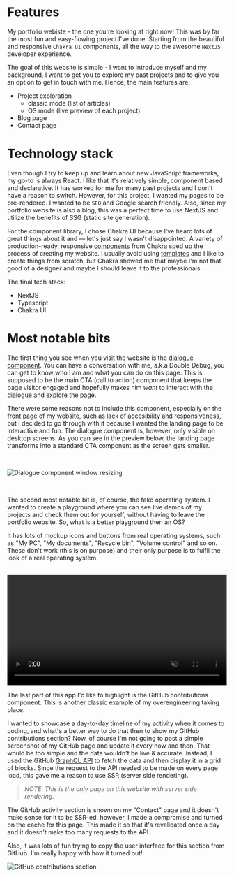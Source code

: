 # Features

My portfolio webiste - the one you're looking at right now! This was by far the most fun and easy-flowing project I've done. Starting from the beautiful and responsive <code>Chakra UI</code> components, all the way to the awesome <code>NextJS</code> developer experience.

The goal of this website is simple - I want to introduce myself and my background, I want to get you to explore my past projects and to give you an option to get in touch with me. Hence, the main features are:

- Project exploration
  - classic mode (list of articles)
  - OS mode (live preview of each project)
- Blog page
- Contact page

# Technology stack

Even though I try to keep up and learn about new JavaScript frameworks, my go-to is always React. I like that it's relatively simple, component based and declarative. It has worked for me for many past projects and I don't have a reason to switch. However, for this project, I wanted my pages to be pre-rendered. I wanted to be <code>SEO</code> and Google search friendly. Also, since my portfolio website is also a blog, this was a perfect time to use NextJS and utilize the benefits of SSG (static site generation).

For the component library, I chose Chakra UI because I've heard lots of great things about it and — let's just say I wasn't disappointed. A variety of production-ready, responsive [components](https://chakra-ui.com/docs/components) from Chakra sped up the process of creating my website. I usually avoid using [templates](https://chakra-templates.dev/page-sections/hero) and I like to create things from scratch, but Chakra showed me that maybe I'm not that good of a designer and maybe I should leave it to the professionals.

The final tech stack:

- NextJS
- Typescript
- Chakra UI

# Most notable bits

The first thing you see when you visit the website is the [dialogue component](/blog/how-i-made-this-react-dialogue-component). You can have a conversation with me, a.k.a Double Debug, you can get to know who I am and what you can do on this page. This is supposed to be the main CTA (call to action) component that keeps the page visitor engaged and hopefully makes him _want_ to interact with the dialogue and explore the page.

There were some reasons not to include this component, especially on the front page of my website, such as lack of accesibility and responsiveness, but I decided to go through with it because I wanted the landing page to be interactive and fun. The dialogue component is, however, only visible on desktop screens. As you can see in the preview below, the landing page transforms into a standard CTA component as the screen gets smaller.

<br />

![Dialogue component window resizing](/images/dialogue-component-window-resizing.gif)

<br />

The second most notable bit is, of course, the fake operating system. I wanted to create a playground where you can see live demos of my projects and check them out for yourself, without having to leave the portfolio website. So, what is a better playground then an OS?

It has lots of mockup icons and buttons from real operating systems, such as "My PC", "My documents", "Recycle bin", "Volume control" and so on. These don't work (this is on purpose) and their only purpose is to fulfil the look of a real operating system.

<br />

<video width="100%" autoplay muted loop>
    <source src="https://i.imgur.com/eEQS71d.mp4" type="video/mp4">
</video>

<br />

The last part of this app I'd like to highlight is the GitHub contributions component. This is another classic example of my overengineering taking place.

I wanted to showcase a day-to-day timeline of my activity when it comes to coding, and what's a better way to do that then to show my GitHub contributions section? Now, of course I'm not going to post a simple screenshot of my GitHub page and update it every now and then. That would be too simple and the data wouldn't be live & accurate. Instead, I used the GitHub [GraphQL API](https://docs.github.com/en/graphql/overview/explorer) to fetch the data and then display it in a grid of blocks. Since the request to the API needed to be made on every page load, this gave me a reason to use SSR (server side rendering).

<blockquote>

_NOTE: This is the only page on this website with server side rendering._

</blockquote>

The GitHub activity section is shown on my "Contact" page and it doesn't make sense for it to be SSR-ed, however, I made a compromise and turned on the cache for this page. This made it so that it's revalidated once a day and it doesn't make too many requests to the API.

Also, it was lots of fun trying to copy the user interface for this section from GitHub. I'm really happy with how it turned out!

![GitHub contributions section](https://i.imgur.com/YIwZG8s.png)
